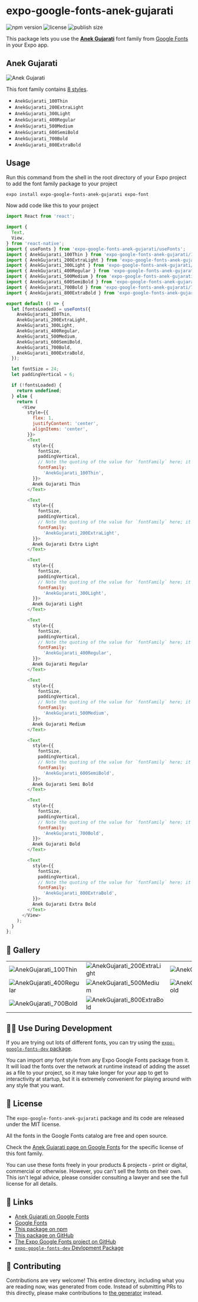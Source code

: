 # expo-google-fonts-anek-gujarati

![npm version](https://flat.badgen.net/npm/v/expo-google-fonts-anek-gujarati)
![license](https://flat.badgen.net/github/license/expo/google-fonts)
![publish size](https://flat.badgen.net/packagephobia/install/expo-google-fonts-anek-gujarati)

This package lets you use the [**Anek Gujarati**](https://fonts.google.com/specimen/Anek+Gujarati) font family from [Google Fonts](https://fonts.google.com/) in your Expo app.

## Anek Gujarati

![Anek Gujarati](./font-family.png)

This font family contains [8 styles](#-gallery).

- `AnekGujarati_100Thin`
- `AnekGujarati_200ExtraLight`
- `AnekGujarati_300Light`
- `AnekGujarati_400Regular`
- `AnekGujarati_500Medium`
- `AnekGujarati_600SemiBold`
- `AnekGujarati_700Bold`
- `AnekGujarati_800ExtraBold`

## Usage

Run this command from the shell in the root directory of your Expo project to add the font family package to your project
```sh
expo install expo-google-fonts-anek-gujarati expo-font
```

Now add code like this to your project
```js
import React from 'react';

import {
  Text,
  View,
} from 'react-native';
import { useFonts } from 'expo-google-fonts-anek-gujarati/useFonts';
import { AnekGujarati_100Thin } from 'expo-google-fonts-anek-gujarati/100Thin';
import { AnekGujarati_200ExtraLight } from 'expo-google-fonts-anek-gujarati/200ExtraLight';
import { AnekGujarati_300Light } from 'expo-google-fonts-anek-gujarati/300Light';
import { AnekGujarati_400Regular } from 'expo-google-fonts-anek-gujarati/400Regular';
import { AnekGujarati_500Medium } from 'expo-google-fonts-anek-gujarati/500Medium';
import { AnekGujarati_600SemiBold } from 'expo-google-fonts-anek-gujarati/600SemiBold';
import { AnekGujarati_700Bold } from 'expo-google-fonts-anek-gujarati/700Bold';
import { AnekGujarati_800ExtraBold } from 'expo-google-fonts-anek-gujarati/800ExtraBold';

export default () => {
  let [fontsLoaded] = useFonts({
    AnekGujarati_100Thin,
    AnekGujarati_200ExtraLight,
    AnekGujarati_300Light,
    AnekGujarati_400Regular,
    AnekGujarati_500Medium,
    AnekGujarati_600SemiBold,
    AnekGujarati_700Bold,
    AnekGujarati_800ExtraBold,
  });

  let fontSize = 24;
  let paddingVertical = 6;

  if (!fontsLoaded) {
    return undefined;
  } else {
    return (
      <View
        style={{
          flex: 1,
          justifyContent: 'center',
          alignItems: 'center',
        }}>
        <Text
          style={{
            fontSize,
            paddingVertical,
            // Note the quoting of the value for `fontFamily` here; it expects a string!
            fontFamily:
              'AnekGujarati_100Thin',
          }}>
          Anek Gujarati Thin
        </Text>

        <Text
          style={{
            fontSize,
            paddingVertical,
            // Note the quoting of the value for `fontFamily` here; it expects a string!
            fontFamily:
              'AnekGujarati_200ExtraLight',
          }}>
          Anek Gujarati Extra Light
        </Text>

        <Text
          style={{
            fontSize,
            paddingVertical,
            // Note the quoting of the value for `fontFamily` here; it expects a string!
            fontFamily:
              'AnekGujarati_300Light',
          }}>
          Anek Gujarati Light
        </Text>

        <Text
          style={{
            fontSize,
            paddingVertical,
            // Note the quoting of the value for `fontFamily` here; it expects a string!
            fontFamily:
              'AnekGujarati_400Regular',
          }}>
          Anek Gujarati Regular
        </Text>

        <Text
          style={{
            fontSize,
            paddingVertical,
            // Note the quoting of the value for `fontFamily` here; it expects a string!
            fontFamily:
              'AnekGujarati_500Medium',
          }}>
          Anek Gujarati Medium
        </Text>

        <Text
          style={{
            fontSize,
            paddingVertical,
            // Note the quoting of the value for `fontFamily` here; it expects a string!
            fontFamily:
              'AnekGujarati_600SemiBold',
          }}>
          Anek Gujarati Semi Bold
        </Text>

        <Text
          style={{
            fontSize,
            paddingVertical,
            // Note the quoting of the value for `fontFamily` here; it expects a string!
            fontFamily:
              'AnekGujarati_700Bold',
          }}>
          Anek Gujarati Bold
        </Text>

        <Text
          style={{
            fontSize,
            paddingVertical,
            // Note the quoting of the value for `fontFamily` here; it expects a string!
            fontFamily:
              'AnekGujarati_800ExtraBold',
          }}>
          Anek Gujarati Extra Bold
        </Text>
      </View>
    );
  }
};

```

## 🔡 Gallery


||||
|-|-|-|
|![AnekGujarati_100Thin](.//100Thin/AnekGujarati_100Thin.ttf.png)|![AnekGujarati_200ExtraLight](.//200ExtraLight/AnekGujarati_200ExtraLight.ttf.png)|![AnekGujarati_300Light](.//300Light/AnekGujarati_300Light.ttf.png)||
|![AnekGujarati_400Regular](.//400Regular/AnekGujarati_400Regular.ttf.png)|![AnekGujarati_500Medium](.//500Medium/AnekGujarati_500Medium.ttf.png)|![AnekGujarati_600SemiBold](.//600SemiBold/AnekGujarati_600SemiBold.ttf.png)||
|![AnekGujarati_700Bold](.//700Bold/AnekGujarati_700Bold.ttf.png)|![AnekGujarati_800ExtraBold](.//800ExtraBold/AnekGujarati_800ExtraBold.ttf.png)|||


## 👩‍💻 Use During Development

If you are trying out lots of different fonts, you can try using the [`expo-google-fonts-dev` package](https://github.com/freeboub/google-fonts/tree/master/font-packages/dev#readme).

You can import *any* font style from any Expo Google Fonts package from it. It will load the fonts
over the network at runtime instead of adding the asset as a file to your project, so it may take longer
for your app to get to interactivity at startup, but it is extremely convenient
for playing around with any style that you want.

## 📖 License

The `expo-google-fonts-anek-gujarati` package and its code are released under the MIT license.

All the fonts in the Google Fonts catalog are free and open source.

Check the [Anek Gujarati page on Google Fonts](https://fonts.google.com/specimen/Anek+Gujarati) for the specific license of this font family.

You can use these fonts freely in your products & projects - print or digital, commercial or otherwise. However, you can't sell the fonts on their own. This isn't legal advice, please consider consulting a lawyer and see the full license for all details.

## 🔗 Links

- [Anek Gujarati on Google Fonts](https://fonts.google.com/specimen/Anek+Gujarati)
- [Google Fonts](https://fonts.google.com/)
- [This package on npm](https://www.npmjs.com/package/expo-google-fonts-anek-gujarati)
- [This package on GitHub](https://github.com/freeboub/google-fonts/tree/master/font-packages/anek-gujarati)
- [The Expo Google Fonts project on GitHub](https://github.com/freeboub/google-fonts)
- [`expo-google-fonts-dev` Devlopment Package](https://github.com/freeboub/google-fonts/tree/master/font-packages/dev)

## 🤝 Contributing

Contributions are very welcome! This entire directory, including what you are reading now, was generated from code. Instead of submitting PRs to this directly, please make contributions to [the generator](https://github.com/freeboub/google-fonts/tree/master/packages/generator) instead.
